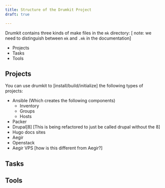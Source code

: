 ```yaml
---
title: Structure of the Drumkit Project
draft: true

---
```



Drumkit contains three kinds of make files in the `mk` directory:
[ note: we need to distinguish between `mk` and `.mk` in the documentation]
- Projects
- Tasks
- Tools

## Projects

You can use drumkit to [install/build/initialize] the following types of projects:
- Ansible (Which creates the following components)
	- Inventory
	- Groups
	- Hosts
- Packer 
- Drupal[8] [This is being refactored to just be called drupal without the 8]
- Hugo docs sites
- Aegir
- Openstack
- Aegir VPS [how is this different from Aegir?]


## Tasks



## Tools